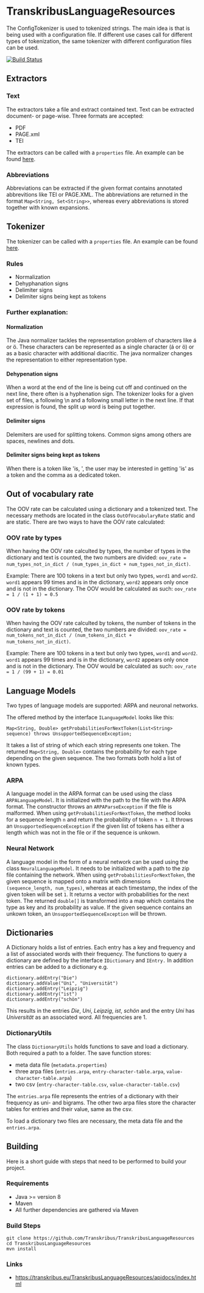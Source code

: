 # TranskribusLanguageResources

The ConfigTokenizer is used to tokenized strings. The main idea is that is being used with a configuration file. If different use cases call for different types of tokenization, the same tokenizer with different configuration files can be used.

[![Build Status](http://dbis-halvar.uibk.ac.at/jenkins/buildStatus/icon?job=TranskribusLanguageResources)](http://dbis-halvar.uibk.ac.at/jenkins/job/TranskribusLanguageResources)

## Extractors

### Text
The extractors take a file and extract contained text. Text can be extracted document- or page-wise. Three formats are accepted:
* PDF
* PAGE.xml
* TEI

The extractors can be called with a `properties` file. An example can be found [here](https://github.com/Transkribus/TranskribusLanguageResources/blob/master/src/test/resources/extractor_config.properties).

### Abbreviations

Abbreviations can be extracted if the given format contains annotated abbrevitions like TEI or PAGE.XML. The abbreviations are returned in the format `Map<String, Set<String>>`, whereas every abbreviations is stored together with known expansions.

## Tokenizer

The tokenizer can be called with a `properties` file. An example can be found [here](https://github.com/Transkribus/TranskribusLanguageResources/blob/master/src/test/resources/tokenizer_config.properties).

### Rules
* Normalization
* Dehyphanation signs
* Delimiter signs
* Delimiter signs being kept as tokens

### Further explanation:
#### Normalization
The Java normalizer tackles the representation problem of characters like á or ö. These characters can be represented as a single character (á or ö) or as a basic character with additional diacritic. The java normalizer changes the representation to either representation type.
#### Dehypenation signs
When a word at the end of the line is being cut off and continued on the next line, there often is a hyphenation sign. The tokenizer looks for a given set of files, a following \n and a following small letter in the next line. If that expression is found, the split up word is being put together.
#### Delimiter signs
Delemiters are used for splitting tokens. Common signs among others are spaces, newlines and dots.
#### Delimiter signs being kept as tokens
When there is a token like 'is, ', the user may be interested in getting 'is' as a token and the comma as a dedicated token.

## Out of vocabulary rate

The OOV rate can be calculated using a dictionary and a tokenized text. The necessary methods are located in the class `OutOfVocabularyRate` static and are static. There are two ways to have the OOV rate calculated:

### OOV rate by types

When having the OOV rate calculted by types, the number of types in the dictionary and text is counted, the two numbers are divided: `oov_rate = num_types_not_in_dict / (num_types_in_dict + num_types_not_in_dict)`.

Example: There are 100 tokens in a text but only two types, `word1` and `word2`. `word1` appears 99 times and is in the dictionary, `word2` appears only once and is not in the dictionary. The OOV would be calculated as such: `oov_rate = 1 / (1 + 1) = 0.5`

### OOV rate by tokens

When having the OOV rate calculted by tokens, the number of tokens in the dictionary and text is counted, the two numbers are divided: `oov_rate = num_tokens_not_in_dict / (num_tokens_in_dict + num_tokens_not_in_dict)`.

Example: There are 100 tokens in a text but only two types, `word1` and `word2`. `word1` appears 99 times and is in the dictionary, `word2` appears only once and is not in the dictionary. The OOV would be calculated as such: `oov_rate = 1 / (99 + 1) = 0.01`

## Language Models

Two types of language models are supported: ARPA and neuronal networks.

The offered method by the interface `ILanguageModel` looks like this:

    Map<String, Double> getProbabilitiesForNextToken(List<String> sequence) throws UnsupportedSequenceException;

It takes a list of string of which each string represents one token. The returned `Map<String, Double>` contains the probability for each type depending on the given sequence. The two formats both hold a list of known types.


### ARPA

A language model in the ARPA format can be used using the class `ARPALanguageModel`. It is initialized with the path to the file with the ARPA format. The constructor throws an `ARPAParseException` if the file is malformed. When using `getProbabilitiesForNextToken`, the method looks for a sequence length `n` and return the probability of token `n + 1`. It throws an `UnsupportedSequenceException` if the given list of tokens has either a length which was not in the file or if the sequence is unkown.


### Neural Network

A language model in the form of a neural network can be used using the class `NeuralLanguageModel`. It needs to be initialized with a path to the zip file containing the network. When using `getProbabilitiesForNextToken`, the given sequence is mapped onto a matrix with dimensions `(sequence_length, num_types)`, whereas at each timestamp, the index of the given token will be set `1`. It returns a vector with probabilities for the next token. The returned `double[]` is transformed into a map which contains the type as key and its probability as value. If the given sequence contains an unkown token, an `UnsupportedSequenceException` will be thrown.


## Dictionaries

A Dictionary holds a list of entries. Each entry has a key and frequency and a list of associated words with their frequency. The functions to query a dictionary are defined by the interface `IDictionary` and `IEntry.` In addition entries can be added to a dictionary e.g.

    dictionary.addEntry("Die")
    dictionary.addValue("Uni", "Universität")
    dictionary.addEntry("Leipzig")
    dictionary.addEntry("ist")
    dictionary.addEntry("schön")

This results in the entries *Die*, *Uni*, *Leipzig*, *ist*, *schön* and the entry *Uni* has *Universität* as an associated word. All frequencies are 1.

### DictionaryUtils

The class `DictionaryUtils` holds functions to save and load a dictionary. Both required a path to a folder. The save function stores:
 * meta data file (`metadata.properties`)
 * three arpa files (`entries.arpa`, `entry-character-table.arpa`, `value-character-table.arpa`)
 * two csv (`entry-character-table.csv`, `value-character-table.csv`)

The `entries.arpa` file represents the entries of a dictionary with their frequency as uni- and bigrams. The other two arpa files store the character tables for entries and their value, same as the csv.

To load a dictionary two files are necessary, the meta data file and the `entries.arpa`.


## Building
Here is a short guide with steps that need to be performed
to build your project.

### Requirements
- Java >= version 8
- Maven
- All further dependencies are gathered via Maven

### Build Steps
```
git clone https://github.com/Transkribus/TranskribusLanguageResources
cd TranskribusLanguageResources
mvn install
```

### Links
- https://transkribus.eu/TranskribusLanguageResources/apidocs/index.html
